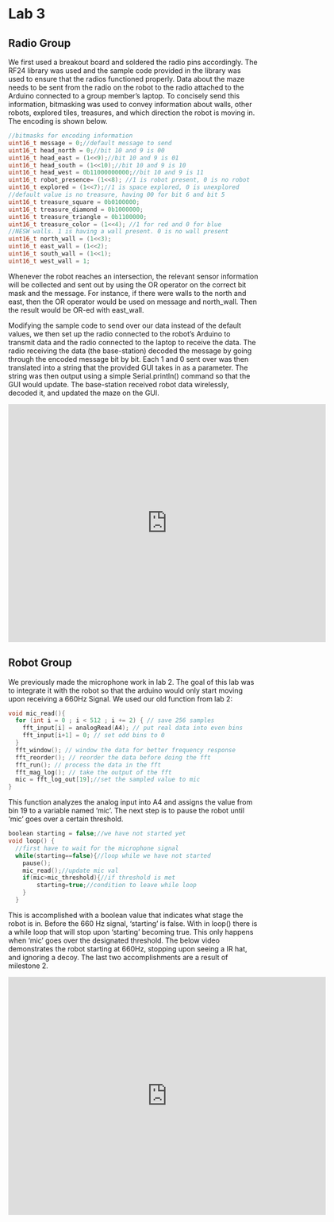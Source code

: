 # Lab 3

## Radio Group

We first used a breakout board and soldered the radio pins accordingly. The RF24 library was used and the sample code provided in the library was used to ensure that the radios functioned properly. Data about the maze needs to be sent from the radio on the robot to the radio attached to the Arduino connected to a group member’s laptop. To concisely send this information, bitmasking was used to convey information about walls, other robots, explored tiles, treasures, and which direction the robot is moving in. The encoding is shown below.

 
```cpp
//bitmasks for encoding information
uint16_t message = 0;//default message to send
uint16_t head_north = 0;//bit 10 and 9 is 00
uint16_t head_east = (1<<9);//bit 10 and 9 is 01
uint16_t head_south = (1<<10);//bit 10 and 9 is 10
uint16_t head_west = 0b11000000000;//bit 10 and 9 is 11
uint16_t robot_presence= (1<<8); //1 is robot present, 0 is no robot
uint16_t explored = (1<<7);//1 is space explored, 0 is unexplored
//default value is no treasure, having 00 for bit 6 and bit 5
uint16_t treasure_square = 0b0100000;
uint16_t treasure_diamond = 0b1000000;
uint16_t treasure_triangle = 0b1100000;
uint16_t treasure_color = (1<<4); //1 for red and 0 for blue
//NESW walls. 1 is having a wall present. 0 is no wall present
uint16_t north_wall = (1<<3);
uint16_t east_wall = (1<<2);
uint16_t south_wall = (1<<1);
uint16_t west_wall = 1;

```

Whenever the robot reaches an intersection, the relevant sensor information will be collected and sent out by using the OR operator on the correct bit mask and the message. For instance, if there were walls to the north and east, then the OR operator would be used on message and north_wall. Then the result would be OR-ed with east_wall.

Modifying the sample code to send over our data instead of the default values, we then set up the radio connected to the robot’s Arduino to transmit data and the radio connected to the laptop to receive the data. The radio receiving the data (the base-station) decoded the message by going through the encoded message bit by bit. Each 1 and 0 sent over was then translated into a string that the provided GUI takes in as a parameter. The string was then output using a simple Serial.println() command so that the GUI would update. The base-station received robot data wirelessly, decoded it, and updated the maze on the GUI.

<iframe width="640" height="480" src="https://www.youtube.com/embed/lBzyr6NAHM0" frameborder="0" allowfullscreen></iframe>


## Robot Group

We previously made the microphone work in lab 2. The goal of this lab was to integrate it with the robot so that the arduino would only start moving upon receiving a 660Hz Signal. We used our old function from lab 2:

```cpp
void mic_read(){
  for (int i = 0 ; i < 512 ; i += 2) { // save 256 samples
  	fft_input[i] = analogRead(A4); // put real data into even bins
  	fft_input[i+1] = 0; // set odd bins to 0
  }
  fft_window(); // window the data for better frequency response
  fft_reorder(); // reorder the data before doing the fft
  fft_run(); // process the data in the fft
  fft_mag_log(); // take the output of the fft
  mic = fft_log_out[19];//set the sampled value to mic
}
```

This function analyzes the analog input into A4 and assigns the value from bin 19 to a variable named ‘mic’. The next step is to pause the robot until ‘mic’ goes over a certain threshold. 

```cpp
boolean starting = false;//we have not started yet
void loop() {
  //first have to wait for the microphone signal
  while(starting==false){//loop while we have not started
	pause();
	mic_read();//update mic val
	if(mic>mic_threshold){//if threshold is met
    	starting=true;//condition to leave while loop
  	}
  }
```

This is accomplished with a boolean value that indicates what stage the robot is in. Before the 660 Hz signal, ‘starting’ is false. With in loop() there is a while loop that will stop upon ‘starting’ becoming true. This only happens when ‘mic’ goes over the designated threshold. The below video demonstrates the robot starting at 660Hz, stopping upon seeing a IR hat, and ignoring a decoy. The last two accomplishments are a result of milestone 2. 


<iframe width="640" height="480" src="https://www.youtube.com/embed/AFjFPb3GQew" frameborder="0" allowfullscreen></iframe>
